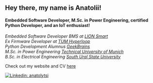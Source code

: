 <h2>Hey there, my name is Anatolii!</h2>

<h4>Embedded Software Developer, M.Sc. in Power Engineering, certified Python Developer, and an IoT enthusiast!</h4>

<p>
  <em>
    Embedded Software Developer BMS at <a href="https://lionsmart.com/">LION Smart</a>
    </br>
    Ex Firmware Developer at <a href="https://tumhyperloop.de/">TUM Hyperloop</a>
    </br>
    Python Development Alumnus <a href="https://gb.ru/">GeekBrains</a>
    <br>
    M.Sc. in Power Engineering <a href="https://www.tum.de/en/">Technical University of Munich</a>
    </br>
    B.Sc. in Electrical Engineering <a href="https://www.susu.ru/en">South Ural State University</a>
  </em>
</p>

<p>
  Check out my website and CV <a href="https://anatolii.tsi-ko.com/">here</a>
</p>

[![Linkedin: anatolytsi](https://img.shields.io/badge/-anatolytsi-blue?style=flat-square&logo=Linkedin&logoColor=white&link=https://www.linkedin.com/in/anatolytsi/)](https://www.linkedin.com/in/anatolytsi/)
<!-- [![GitHub: anatolytsi](https://img.shields.io/github/followers/anatolytsi?label=follow&style=social)](https://github.com/anatolytsi) -->
